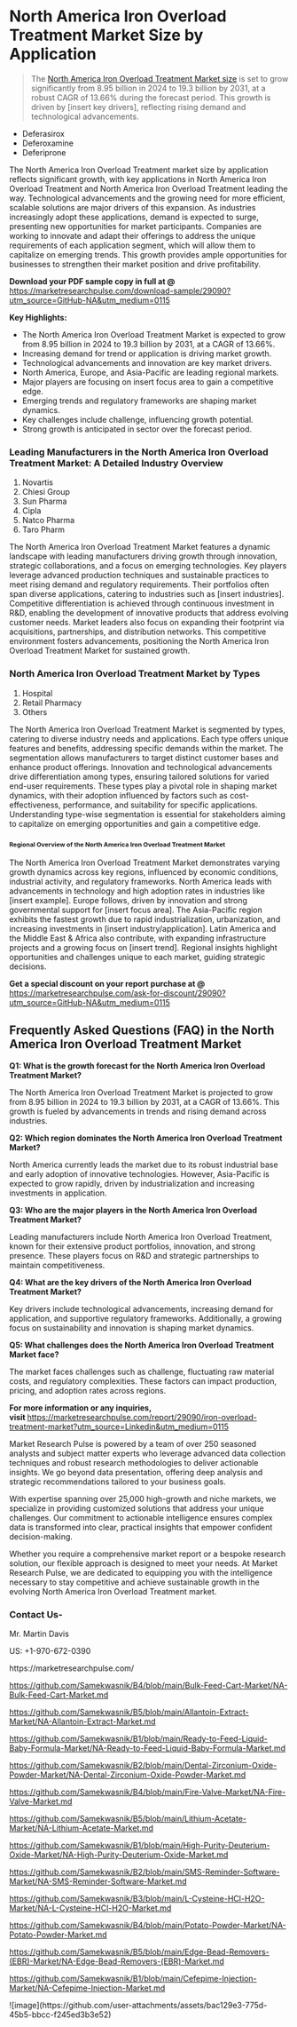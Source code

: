 <h1>North America Iron Overload Treatment Market&nbsp;Size by Application</h1><blockquote><p>The <a href="https://marketresearchpulse.com/download-sample/29090?utm_source=GitHub-NA&amp;utm_medium=0115">North America Iron Overload Treatment Market size</a> is set to grow significantly from 8.95 billion in 2024 to 19.3 billion by 2031, at a robust CAGR of 13.66% during the forecast period. This growth is driven by [insert key drivers], reflecting rising demand and technological advancements.</p></blockquote><ul><li>Deferasirox<li> Deferoxamine<li> Deferiprone</li></ul><p>The North America Iron Overload Treatment market size by application reflects significant growth, with key applications in North America Iron Overload Treatment and North America Iron Overload Treatment leading the way. Technological advancements and the growing need for more efficient, scalable solutions are major drivers of this expansion. As industries increasingly adopt these applications, demand is expected to surge, presenting new opportunities for market participants. Companies are working to innovate and adapt their offerings to address the unique requirements of each application segment, which will allow them to capitalize on emerging trends. This growth provides ample opportunities for businesses to strengthen their market position and drive profitability.</p><p><strong>Download your PDF sample copy in full at @ </strong><a href="https://marketresearchpulse.com/download-sample/29090?utm_source=GitHub-NA&amp;utm_medium=0115">https://marketresearchpulse.com/download-sample/29090?utm_source=GitHub-NA&amp;utm_medium=0115</a></p><p><strong>Key Highlights: </strong></p><ul><li>The North America Iron Overload Treatment Market is expected to grow from 8.95 billion in 2024 to 19.3 billion by 2031, at a CAGR of 13.66%.</li><li>Increasing demand for trend or application is driving market growth.</li><li>Technological advancements and innovation are key market drivers.</li><li>North America, Europe, and Asia-Pacific are leading regional markets.</li><li>Major players are focusing on insert focus area to gain a competitive edge.</li><li>Emerging trends and regulatory frameworks are shaping market dynamics.</li><li>Key challenges include challenge, influencing growth potential.</li><li>Strong growth is anticipated in sector over the forecast period.</li></ul><h3>Leading Manufacturers in the North America Iron Overload Treatment Market: A Detailed Industry Overview</h3><ol><li>Novartis</li><li>Chiesi Group</li><li>Sun Pharma</li><li>Cipla</li><li>Natco Pharma</li><li>Taro Pharm</li></ol><div class="flex max-w-full flex-col flex-grow"><div class="min-h-8 text-message flex w-full flex-col items-end gap-2 whitespace-normal break-words [.text-message+&amp;]:mt-5" dir="auto" data-message-author-role="assistant" data-message-id="fd8432e4-4910-450d-b182-61b7bfb0a01f" data-message-model-slug="gpt-4o"><div class="flex w-full flex-col gap-1 empty:hidden first:pt-[3px]"><div class="markdown prose w-full break-words dark:prose-invert light"><p>The North America Iron Overload Treatment Market features a dynamic landscape with leading manufacturers driving growth through innovation, strategic collaborations, and a focus on emerging technologies. Key players leverage advanced production techniques and sustainable practices to meet rising demand and regulatory requirements. Their portfolios often span diverse applications, catering to industries such as [insert industries]. Competitive differentiation is achieved through continuous investment in R&amp;D, enabling the development of innovative products that address evolving customer needs. Market leaders also focus on expanding their footprint via acquisitions, partnerships, and distribution networks. This competitive environment fosters advancements, positioning the North America Iron Overload Treatment Market for sustained growth.</p></div></div></div></div><h3>North America Iron Overload Treatment Market by Types</h3><ol><li>Hospital<li> Retail Pharmacy<li> Others</li></ol><div class="flex max-w-full flex-col flex-grow"><div class="min-h-8 text-message flex w-full flex-col items-end gap-2 whitespace-normal break-words [.text-message+&amp;]:mt-5" dir="auto" data-message-author-role="assistant" data-message-id="084470be-0bb7-4664-bddf-5156b4f41249" data-message-model-slug="gpt-4o-mini"><div class="flex w-full flex-col gap-1 empty:hidden first:pt-[3px]"><div class="markdown prose w-full break-words dark:prose-invert light"><p>The North America Iron Overload Treatment Market is segmented by types, catering to diverse industry needs and applications. Each type offers unique features and benefits, addressing specific demands within the market. The segmentation allows manufacturers to target distinct customer bases and enhance product offerings. Innovation and technological advancements drive differentiation among types, ensuring tailored solutions for varied end-user requirements. These types play a pivotal role in shaping market dynamics, with their adoption influenced by factors such as cost-effectiveness, performance, and suitability for specific applications. Understanding type-wise segmentation is essential for stakeholders aiming to capitalize on emerging opportunities and gain a competitive edge.</p></div></div></div></div><h3><span style="font-size: 11px;">Regional Overview of the North America Iron Overload Treatment Market</span></h3><div class="flex max-w-full flex-col flex-grow"><div class="min-h-8 text-message flex w-full flex-col items-end gap-2 whitespace-normal break-words [.text-message+&amp;]:mt-5" dir="auto" data-message-author-role="assistant" data-message-id="e9038762-ce64-4e30-91c9-9bd413514231" data-message-model-slug="gpt-4o-mini"><div class="flex w-full flex-col gap-1 empty:hidden first:pt-[3px]"><div class="markdown prose w-full break-words dark:prose-invert light"><p>The North America Iron Overload Treatment Market demonstrates varying growth dynamics across key regions, influenced by economic conditions, industrial activity, and regulatory frameworks. North America leads with advancements in technology and high adoption rates in industries like [insert example]. Europe follows, driven by innovation and strong governmental support for [insert focus area]. The Asia-Pacific region exhibits the fastest growth due to rapid industrialization, urbanization, and increasing investments in [insert industry/application]. Latin America and the Middle East &amp; Africa also contribute, with expanding infrastructure projects and a growing focus on [insert trend]. Regional insights highlight opportunities and challenges unique to each market, guiding strategic decisions.</p></div></div></div></div><p><strong>Get a special discount on your report purchase at @ </strong><a href="https://marketresearchpulse.com/ask-for-discount/29090?utm_source=GitHub-NA&amp;utm_medium=0115">https://marketresearchpulse.com/ask-for-discount/29090?utm_source=GitHub-NA&amp;utm_medium=0115</a></p><h2>Frequently Asked Questions (FAQ) in the North America Iron Overload Treatment Market</h2><p><strong>Q1: What is the growth forecast for the North America Iron Overload Treatment Market?</strong></p><p>The North America Iron Overload Treatment Market is projected to grow from 8.95 billion in 2024 to 19.3 billion by 2031, at a CAGR of 13.66%. This growth is fueled by advancements in trends and rising demand across industries.</p><p><strong>Q2: Which region dominates the North America Iron Overload Treatment Market?</strong></p><p>North America currently leads the market due to its robust industrial base and early adoption of innovative technologies. However, Asia-Pacific is expected to grow rapidly, driven by industrialization and increasing investments in application.</p><p><strong>Q3: Who are the major players in the North America Iron Overload Treatment Market?</strong></p><p>Leading manufacturers include North America Iron Overload Treatment, known for their extensive product portfolios, innovation, and strong presence. These players focus on R&amp;D and strategic partnerships to maintain competitiveness.</p><p><strong>Q4: What are the key drivers of the North America Iron Overload Treatment Market?</strong></p><p>Key drivers include technological advancements, increasing demand for application, and supportive regulatory frameworks. Additionally, a growing focus on sustainability and innovation is shaping market dynamics.</p><p><strong>Q5: What challenges does the North America Iron Overload Treatment Market face?</strong></p><p>The market faces challenges such as challenge, fluctuating raw material costs, and regulatory complexities. These factors can impact production, pricing, and adoption rates across regions.</p><p><strong>For more information or any inquiries, visit&nbsp;</strong><a href="https://marketresearchpulse.com/report/29090/iron-overload-treatment-market?utm_source=Linkedin&utm_medium=0115">https://marketresearchpulse.com/report/29090/iron-overload-treatment-market?utm_source=Linkedin&utm_medium=0115</a></p><p>Market Research Pulse is powered by a team of over 250 seasoned analysts and subject matter experts who leverage advanced data collection techniques and robust research methodologies to deliver actionable insights. We go beyond data presentation, offering deep analysis and strategic recommendations tailored to your business goals.</p><p>With expertise spanning over 25,000 high-growth and niche markets, we specialize in providing customized solutions that address your unique challenges. Our commitment to actionable intelligence ensures complex data is transformed into clear, practical insights that empower confident decision-making.</p><p>Whether you require a comprehensive market report or a bespoke research solution, our flexible approach is designed to meet your needs. At Market Research Pulse, we are dedicated to equipping you with the intelligence necessary to stay competitive and achieve sustainable growth in the evolving North America Iron Overload Treatment market.</p><h3><strong>Contact Us-</strong></h3><p>Mr. Martin Davis</p><p>US: +1-970-672-0390</p><p>https://marketresearchpulse.com/</p><p><a href="https://github.com/Samekwasnik/B4/blob/main/Bulk-Feed-Cart-Market/NA-Bulk-Feed-Cart-Market.md">https://github.com/Samekwasnik/B4/blob/main/Bulk-Feed-Cart-Market/NA-Bulk-Feed-Cart-Market.md</a></p><p><a href="https://github.com/Samekwasnik/B5/blob/main/Allantoin-Extract-Market/NA-Allantoin-Extract-Market.md">https://github.com/Samekwasnik/B5/blob/main/Allantoin-Extract-Market/NA-Allantoin-Extract-Market.md</a></p><p><a href="https://github.com/Samekwasnik/B1/blob/main/Ready-to-Feed-Liquid-Baby-Formula-Market/NA-Ready-to-Feed-Liquid-Baby-Formula-Market.md">https://github.com/Samekwasnik/B1/blob/main/Ready-to-Feed-Liquid-Baby-Formula-Market/NA-Ready-to-Feed-Liquid-Baby-Formula-Market.md</a></p><p><a href="https://github.com/Samekwasnik/B2/blob/main/Dental-Zirconium-Oxide-Powder-Market/NA-Dental-Zirconium-Oxide-Powder-Market.md">https://github.com/Samekwasnik/B2/blob/main/Dental-Zirconium-Oxide-Powder-Market/NA-Dental-Zirconium-Oxide-Powder-Market.md</a></p><p><a href="https://github.com/Samekwasnik/B4/blob/main/Fire-Valve-Market/NA-Fire-Valve-Market.md">https://github.com/Samekwasnik/B4/blob/main/Fire-Valve-Market/NA-Fire-Valve-Market.md</a></p><p><a href="https://github.com/Samekwasnik/B5/blob/main/Lithium-Acetate-Market/NA-Lithium-Acetate-Market.md">https://github.com/Samekwasnik/B5/blob/main/Lithium-Acetate-Market/NA-Lithium-Acetate-Market.md</a></p><p><a href="https://github.com/Samekwasnik/B1/blob/main/High-Purity-Deuterium-Oxide-Market/NA-High-Purity-Deuterium-Oxide-Market.md">https://github.com/Samekwasnik/B1/blob/main/High-Purity-Deuterium-Oxide-Market/NA-High-Purity-Deuterium-Oxide-Market.md</a></p><p><a href="https://github.com/Samekwasnik/B2/blob/main/SMS-Reminder-Software-Market/NA-SMS-Reminder-Software-Market.md">https://github.com/Samekwasnik/B2/blob/main/SMS-Reminder-Software-Market/NA-SMS-Reminder-Software-Market.md</a></p><p><a href="https://github.com/Samekwasnik/B3/blob/main/L-Cysteine-HCl-H2O-Market/NA-L-Cysteine-HCl-H2O-Market.md">https://github.com/Samekwasnik/B3/blob/main/L-Cysteine-HCl-H2O-Market/NA-L-Cysteine-HCl-H2O-Market.md</a></p><p><a href="https://github.com/Samekwasnik/B4/blob/main/Potato-Powder-Market/NA-Potato-Powder-Market.md">https://github.com/Samekwasnik/B4/blob/main/Potato-Powder-Market/NA-Potato-Powder-Market.md</a></p><p><a href="https://github.com/Samekwasnik/B5/blob/main/Edge-Bead-Removers-(EBR)-Market/NA-Edge-Bead-Removers-(EBR)-Market.md">https://github.com/Samekwasnik/B5/blob/main/Edge-Bead-Removers-(EBR)-Market/NA-Edge-Bead-Removers-(EBR)-Market.md</a></p><p><a href="https://github.com/Samekwasnik/B1/blob/main/Cefepime-Injection-Market/NA-Cefepime-Injection-Market.md">https://github.com/Samekwasnik/B1/blob/main/Cefepime-Injection-Market/NA-Cefepime-Injection-Market.md</a></p>
![image](https://github.com/user-attachments/assets/bac129e3-775d-45b5-bbcc-f245ed3b3e52)
